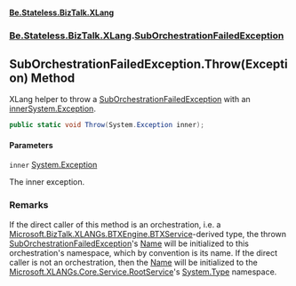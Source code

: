 #### [Be.Stateless.BizTalk.XLang](README.md 'README')
### [Be.Stateless.BizTalk.XLang](Be.Stateless.BizTalk.XLang.md 'Be.Stateless.BizTalk.XLang').[SubOrchestrationFailedException](SubOrchestrationFailedException.md 'Be.Stateless.BizTalk.XLang.SubOrchestrationFailedException')

## SubOrchestrationFailedException.Throw(Exception) Method

XLang helper to throw a [SubOrchestrationFailedException](SubOrchestrationFailedException.md 'Be.Stateless.BizTalk.XLang.SubOrchestrationFailedException') with an [inner](SubOrchestrationFailedException.Throw(Exception).md#Be.Stateless.BizTalk.XLang.SubOrchestrationFailedException.Throw(System.Exception).inner 'Be.Stateless.BizTalk.XLang.SubOrchestrationFailedException.Throw(System.Exception).inner')[System.Exception](https://docs.microsoft.com/en-us/dotnet/api/System.Exception 'System.Exception').

```csharp
public static void Throw(System.Exception inner);
```
#### Parameters

<a name='Be.Stateless.BizTalk.XLang.SubOrchestrationFailedException.Throw(System.Exception).inner'></a>

`inner` [System.Exception](https://docs.microsoft.com/en-us/dotnet/api/System.Exception 'System.Exception')

The inner exception.

### Remarks
If the direct caller of this method is an orchestration, i.e. a [Microsoft.BizTalk.XLANGs.BTXEngine.BTXService](https://docs.microsoft.com/en-us/dotnet/api/Microsoft.BizTalk.XLANGs.BTXEngine.BTXService 'Microsoft.BizTalk.XLANGs.BTXEngine.BTXService')-derived type, the thrown
[SubOrchestrationFailedException](SubOrchestrationFailedException.md 'Be.Stateless.BizTalk.XLang.SubOrchestrationFailedException')'s [Name](SubOrchestrationFailedException.Name.md 'Be.Stateless.BizTalk.XLang.SubOrchestrationFailedException.Name') will be initialized to this orchestration's
namespace, which by convention is its name. If the direct caller is not an orchestration, then the [Name](SubOrchestrationFailedException.Name.md 'Be.Stateless.BizTalk.XLang.SubOrchestrationFailedException.Name')
will be initialized to the [Microsoft.XLANGs.Core.Service.RootService](https://docs.microsoft.com/en-us/dotnet/api/Microsoft.XLANGs.Core.Service.RootService 'Microsoft.XLANGs.Core.Service.RootService')'s [System.Type](https://docs.microsoft.com/en-us/dotnet/api/System.Type 'System.Type') namespace.